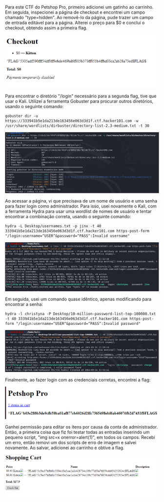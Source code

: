 Para este CTF do Petshop Pro, primeiro adicionei um gatinho ao carrinho. Em seguida, inspecionei a página de checkout e encontrei um campo chamado "type=hidden". Ao removê-lo da página, pude trazer um campo de entrada editável para a página. Alterei o preço para $0 e concluí o checkout, obtendo assim a primeira flag.

![flag0](/Images/petshop1.png)

Para encontrar o diretório "/login" necessário para a segunda flag, tive que usar o Kali. Utilizei a ferramenta Gobuster para procurar outros diretórios, usando o seguinte comando:

```
gobuster dir -u https://333941b5e1da213de163456e063d3d1f.ctf.hacker101.com -w /usr/share/wordlists/dirbuster/directory-list-2.3-medium.txt -t 30
```

![output gobuster](/Images/petshop2.png)

Ao acessar a página, vi que precisava de um nome de usuário e uma senha para fazer login como administrador. Para isso, usei novamente o Kali, com a ferramenta Hydra para usar uma wordlist de nomes de usuário e tentar encontrar a combinação correta, usando o seguinte comando:

```
hydra -L Desktop/usernames.txt -p jinx -t 40 333941b5e1da213de163456e063d3d1f.ctf.hacker101.com https-post-form "/login:username=^USER^&password=^PASS^:Invalid username"
```

![output hydra username](/Images/petshop3.png)

Em seguida, usei um comando quase idêntico, apenas modificando para encontrar a senha:

```
hydra -l christyna -P Desktop/10-million-password-list-top-100000.txt -t 40 333941b5e1da213de163456e063d3d1f.ctf.hacker101.com https-post-form "/login:username=^USER^&password=^PASS^:Invalid password"
```

![output hydra password](/Images/petshop4.png)

Finalmente, ao fazer login com as credenciais corretas, encontrei a flag:

![flag1](/Images/petshop5.png)

Ganhei permissão para editar os itens por causa da conta de administrador. Então, a primeira coisa que fiz foi testar todas as entradas inserindo um pequeno script, "img src=x onerror=alert(1)", em todos os campos. Recebi um erro, então removi um dos scripts de erro de imagem e salvei novamente. Ao salvar, adicionei ao carrinho e obtive a flag.

![flag2](/Images/petshop6.png)
